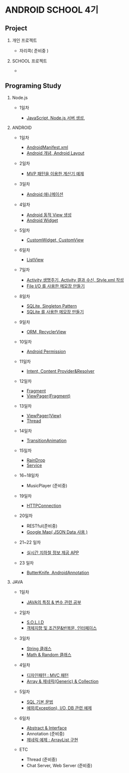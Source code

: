 ANDROID SCHOOL 4기
====================================================
Project
----------------------------------------------------
1. 개인 프로젝트

    - 자리콕( 준비중 )

2. SCHOOL 프로젝트

    - []()

Programing Study
----------------------------------------------------
1. Node.js

    - 1일차

        - [JavaScript, Node.js 서버 생성](),

2. ANDROID

    - 1일차

        - [AndroidManifest.xml](https://github.com/Hooooong/DAY7_Manifest)
        - [Android 개념, Android Layout](https://github.com/Hooooong/DAY7_Android)

    - 2일차

        - [MVP 패턴을 이용한 계산기 예제](https://github.com/Hooooong/DAY8_Calculator)

    - 3일차

        - [Android 애니메이션](https://github.com/Hooooong/DAY9_Animation)

    - 4일차

        - [Android 동적 View 생성](https://github.com/Hooooong/DAY10_DynamicView)
        - [Android Widget](https://github.com/Hooooong/DAY10_Widget)

    - 5일차

        - [CustomWidget, CustomView](https://github.com/Hooooong/DAY11_CustomView)

    - 6일차

        - [ListView](https://github.com/Hooooong/DAY12_ListView)

    - 7일차

        - [Activity 생명주기, Activity 결과 수신, Style.xml 작성](https://github.com/Hooooong/DAY13_Activity_etc)
        - [File I/O 를 사용한 메모장 만들기](https://github.com/Hooooong/DAY12_Memo)

    - 8일차

        - [SQLite, Singleton Pattern](https://github.com/Hooooong/DAY14_SQLite-Singleton-Context.git)
        - [SQLite 를 사용한 메모장 만들기](https://github.com/Hooooong/DAY14_SQLiteMemo)

    - 9일차

        - [ORM, RecyclerView](https://github.com/Hooooong/DAY15_ORM-RecyclerView)

    - 10일차

        - [Android Permission](https://github.com/Hooooong/DAY16_Android_Permission.git)

    - 11일차

        - [Intent, Content Provider&Resolver](https://github.com/Hooooong/DAY17_Contact)

    - 12일차

        - [Fragment](https://github.com/Hooooong/DAY18_Fragment)
        - [ViewPager(Fragment)](https://github.com/Hooooong/DAY18_ViewPager-F-)

    - 13일차

        - [ViewPager(View)](https://github.com/Hooooong/DAY19_ViewPager-V-)
        - [Thread](https://github.com/Hooooong/DAY19_Thread)

    - 14일차

        - [TransitionAnimation](https://github.com/Hooooong/DAY21_Transition_Animation)

    - 15일차

        - [RainDrop](https://github.com/Hooooong/DAY22_RainDrop)
        - [Service](https://github.com/Hooooong/DAY22_Service)

    - 16~18일차

        - MusicPlayer (준비중)

    - 19일차

        - [HTTPConnection](https://github.com/Hooooong/DAY25_HTTPConnect)

    - 20일차

        - RESTful(준비중)
        - [Google Map( JSON Data 사용 )](https://github.com/Hooooong/DAY26_Bicycle)

    - 21~22 일차

        - [실시간 지하철 정보 제공 APP](https://github.com/Hooooong/DAY27_Subway)


    - 23 일차

        - [ButterKnife, AndroidAnnotation]()

3. JAVA

    - 1일차

        - [JAVA의 특징 & 변수 관련 공부](https://github.com/Hooooong/DAY1_HelloJava)

    - 2일차

        - [S.O.L.I.D](https://github.com/Hooooong/DAY2_S.O.L.I.D)
        - [객체지향 및 조건문&반복문, 인터페이스](https://github.com/Hooooong/DAY2_Change)

    - 3일차

        - [String 클래스](https://github.com/Hooooong/DAY3_StringClass)
        - [Math & Random 클래스](https://github.com/Hooooong/DAY3_MathClass)

    - 4일차

        - [디자인패턴 : MVC 패턴](https://github.com/Hooooong/DAY4_MVC)
        - [Array & 제네릭(Generic) & Collection](https://github.com/Hooooong/DAY4_Collections)

    - 5일차

        - [SQL 기본 문법](https://github.com/Hooooong/DAY5_SQL)
        - [예외(Exception), I/O, DB 관련 예제](https://github.com/Hooooong/DAY5_Memo)

    - 6일차

        - [Abstract & Interface](https://github.com/Hooooong/DAY6_Abstract-Interface)
        - Annotation (준비중)
        - [제네릭 예제 : ArrayList 구현](https://github.com/Hooooong/DAY6_GenericSample)

    - ETC

        - Thread (준비중)
        - Chat Server, Web Server (준비중)
